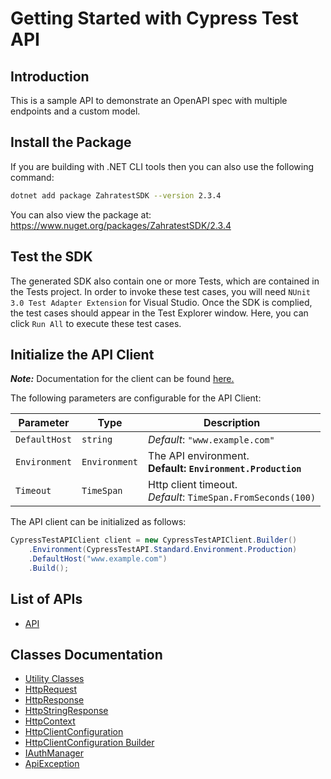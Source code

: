 
# Getting Started with Cypress Test API

## Introduction

This is a sample API to demonstrate an OpenAPI spec with multiple endpoints and a custom model.

## Install the Package

If you are building with .NET CLI tools then you can also use the following command:

```bash
dotnet add package ZahratestSDK --version 2.3.4
```

You can also view the package at:
https://www.nuget.org/packages/ZahratestSDK/2.3.4

## Test the SDK

The generated SDK also contain one or more Tests, which are contained in the Tests project. In order to invoke these test cases, you will need `NUnit 3.0 Test Adapter Extension` for Visual Studio. Once the SDK is complied, the test cases should appear in the Test Explorer window. Here, you can click `Run All` to execute these test cases.

## Initialize the API Client

**_Note:_** Documentation for the client can be found [here.](https://www.github.com/ZahraN444/zahratest-dotnet-sdk/tree/2.3.4/doc/client.md)

The following parameters are configurable for the API Client:

| Parameter | Type | Description |
|  --- | --- | --- |
| `DefaultHost` | `string` | *Default*: `"www.example.com"` |
| `Environment` | `Environment` | The API environment. <br> **Default: `Environment.Production`** |
| `Timeout` | `TimeSpan` | Http client timeout.<br>*Default*: `TimeSpan.FromSeconds(100)` |

The API client can be initialized as follows:

```csharp
CypressTestAPIClient client = new CypressTestAPIClient.Builder()
    .Environment(CypressTestAPI.Standard.Environment.Production)
    .DefaultHost("www.example.com")
    .Build();
```

## List of APIs

* [API](https://www.github.com/ZahraN444/zahratest-dotnet-sdk/tree/2.3.4/doc/controllers/api.md)

## Classes Documentation

* [Utility Classes](https://www.github.com/ZahraN444/zahratest-dotnet-sdk/tree/2.3.4/doc/utility-classes.md)
* [HttpRequest](https://www.github.com/ZahraN444/zahratest-dotnet-sdk/tree/2.3.4/doc/http-request.md)
* [HttpResponse](https://www.github.com/ZahraN444/zahratest-dotnet-sdk/tree/2.3.4/doc/http-response.md)
* [HttpStringResponse](https://www.github.com/ZahraN444/zahratest-dotnet-sdk/tree/2.3.4/doc/http-string-response.md)
* [HttpContext](https://www.github.com/ZahraN444/zahratest-dotnet-sdk/tree/2.3.4/doc/http-context.md)
* [HttpClientConfiguration](https://www.github.com/ZahraN444/zahratest-dotnet-sdk/tree/2.3.4/doc/http-client-configuration.md)
* [HttpClientConfiguration Builder](https://www.github.com/ZahraN444/zahratest-dotnet-sdk/tree/2.3.4/doc/http-client-configuration-builder.md)
* [IAuthManager](https://www.github.com/ZahraN444/zahratest-dotnet-sdk/tree/2.3.4/doc/i-auth-manager.md)
* [ApiException](https://www.github.com/ZahraN444/zahratest-dotnet-sdk/tree/2.3.4/doc/api-exception.md)

